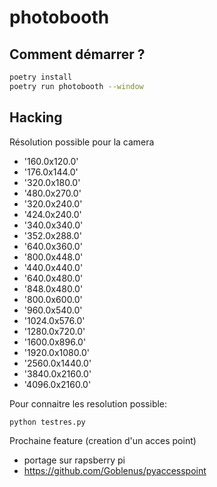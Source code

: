 # photobooth

## Comment démarrer ?

```bash
poetry install
poetry run photobooth --window
```


## Hacking

Résolution possible pour la camera

* '160.0x120.0'
* '176.0x144.0'
* '320.0x180.0'
* '480.0x270.0'
* '320.0x240.0'
* '424.0x240.0'
* '340.0x340.0'
* '352.0x288.0'
* '640.0x360.0'
* '800.0x448.0'
* '440.0x440.0'
* '640.0x480.0'
* '848.0x480.0'
* '800.0x600.0'
* '960.0x540.0'
* '1024.0x576.0'
* '1280.0x720.0'
* '1600.0x896.0'
* '1920.0x1080.0'
* '2560.0x1440.0'
* '3840.0x2160.0'
* '4096.0x2160.0'

Pour connaitre les resolution possible:

```bash
python testres.py
```

Prochaine feature (creation d'un acces point)
* portage sur rapsberry pi
* https://github.com/Goblenus/pyaccesspoint
